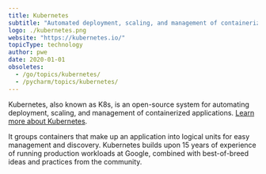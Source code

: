 ```yaml
---
title: Kubernetes
subtitle: "Automated deployment, scaling, and management of containerized applications"
logo: ./kubernetes.png
website: "https://kubernetes.io/"
topicType: technology
author: pwe
date: 2020-01-01
obsoletes:
  - /go/topics/kubernetes/
  - /pycharm/topics/kubernetes/
---
```


Kubernetes, also known as K8s, is an open-source system for automating deployment, scaling, and management of
containerized applications. [Learn more about Kubernetes](https://kubernetes.io/).

It groups containers that make up an application into logical units for easy management and discovery. Kubernetes builds
upon 15 years of experience of running production workloads at Google, combined with best-of-breed ideas and practices
from the community.

